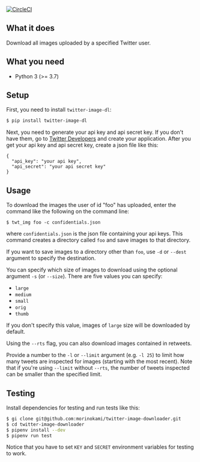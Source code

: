 [![CircleCI](https://circleci.com/gh/morinokami/twitter-image-downloader.svg?style=svg)](https://circleci.com/gh/morinokami/twitter-image-downloader)

## What it does

Download all images uploaded by a specified Twitter user.

## What you need

- Python 3 (>= 3.7)

## Setup

First, you need to install `twitter-image-dl`:

```sh
$ pip install twitter-image-dl
```

Next, you need to generate your api key and api secret key.
If you don't have them, go to [Twitter Developers](https://dev.twitter.com/)
and create your application.
After you get your api key and api secret key, create a json file like this:

```
{
  "api_key": "your api key",
  "api_secret": "your api secret key"
}
```

## Usage

To download the images the user of id "foo" has uploaded, enter the command
like the following on the command line:

```
$ twt_img foo -c confidentials.json
```

where `confidentials.json` is the json file containing your api keys.
This command creates a directory called `foo` and save images to that
directory.

If you want to save images to a directory other than `foo`, use `-d` or
`--dest` argument to specify the destination.

You can specify which size of images to download using the optional argument
`-s` (or `--size`). There are five values you can specify:

- `large`
- `medium`
- `small`
- `orig`
- `thumb`

If you don't specify this value, images of `large` size will be downloaded
by default.

Using the `--rts` flag, you can also download images contained in retweets.

Provide a number to the `-l` or `--limit` argument (e.g. `-l 25`) to limit how
many tweets are inspected for images (starting with the most recent). Note that
if you're using `--limit` without `--rts`, the number of tweets inspected can
be smaller than the specified limit.

## Testing

Install dependencies for testing and run tests like this:

```sh
$ gi clone git@github.com:morinokami/twitter-image-downloader.git
$ cd twitter-image-downloader
$ pipenv install --dev
$ pipenv run test
```

Notice that you have to set `KEY` and `SECRET` environment variables for
testing to work.
